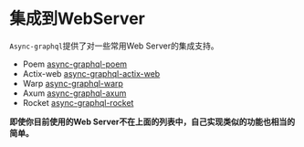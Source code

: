 # 集成到WebServer

`Async-graphql`提供了对一些常用Web Server的集成支持。

- Poem [async-graphql-poem](https://crates.io/crates/async-graphql-poem)
- Actix-web [async-graphql-actix-web](https://crates.io/crates/async-graphql-actix-web)
- Warp [async-graphql-warp](https://crates.io/crates/async-graphql-warp)
- Axum [async-graphql-axum](https://crates.io/crates/async-graphql-axum)
- Rocket [async-graphql-rocket](https://crates.io/crates/async-graphql-rocket)

**即使你目前使用的Web Server不在上面的列表中，自己实现类似的功能也相当的简单。**
